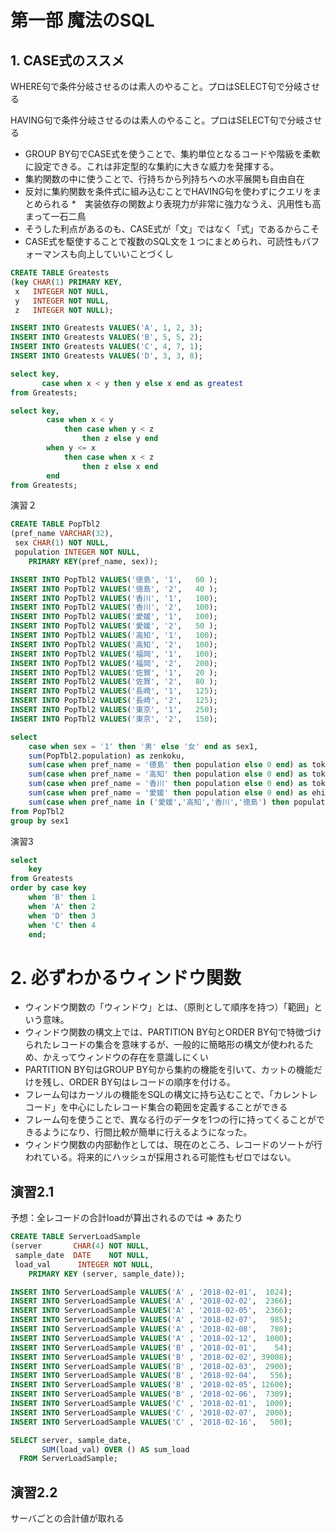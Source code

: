 # 第一部 魔法のSQL

## 1. CASE式のススメ

WHERE句で条件分岐させるのは素人のやること。プロはSELECT句で分岐させる

HAVING句で条件分岐させるのは素人のやること。プロはSELECT句で分岐させる

* GROUP BY句でCASE式を使うことで、集約単位となるコードや階級を柔軟に設定できる。これは非定型的な集約に大きな威力を発揮する。
* 集約関数の中に使うことで、行持ちから列持ちへの水平展開も自由自在
* 反対に集約関数を条件式に組み込むことでHAVING句を使わずにクエリをまとめられる
*　実装依存の関数より表現力が非常に強力なうえ、汎用性も高まって一石二鳥
* そうした利点があるのも、CASE式が「文」ではなく「式」であるからこそ
* CASE式を駆使することで複数のSQL文を１つにまとめられ、可読性もパフォーマンスも向上していいことづくし

```sql
CREATE TABLE Greatests
(key CHAR(1) PRIMARY KEY,
 x   INTEGER NOT NULL,
 y   INTEGER NOT NULL,
 z   INTEGER NOT NULL);

INSERT INTO Greatests VALUES('A', 1, 2, 3);
INSERT INTO Greatests VALUES('B', 5, 5, 2);
INSERT INTO Greatests VALUES('C', 4, 7, 1);
INSERT INTO Greatests VALUES('D', 3, 3, 8);
```

```sql
select key,
       case when x < y then y else x end as greatest
from Greatests;

select key,
        case when x < y
            then case when y < z
                then z else y end
        when y <= x
            then case when x < z
                then z else x end
        end
from Greatests;
```

演習２

```sql
CREATE TABLE PopTbl2
(pref_name VARCHAR(32),
 sex CHAR(1) NOT NULL,
 population INTEGER NOT NULL,
    PRIMARY KEY(pref_name, sex));

INSERT INTO PopTbl2 VALUES('徳島', '1',	60 );
INSERT INTO PopTbl2 VALUES('徳島', '2',	40 );
INSERT INTO PopTbl2 VALUES('香川', '1',	100);
INSERT INTO PopTbl2 VALUES('香川', '2',	100);
INSERT INTO PopTbl2 VALUES('愛媛', '1',	100);
INSERT INTO PopTbl2 VALUES('愛媛', '2',	50 );
INSERT INTO PopTbl2 VALUES('高知', '1',	100);
INSERT INTO PopTbl2 VALUES('高知', '2',	100);
INSERT INTO PopTbl2 VALUES('福岡', '1',	100);
INSERT INTO PopTbl2 VALUES('福岡', '2',	200);
INSERT INTO PopTbl2 VALUES('佐賀', '1',	20 );
INSERT INTO PopTbl2 VALUES('佐賀', '2',	80 );
INSERT INTO PopTbl2 VALUES('長崎', '1',	125);
INSERT INTO PopTbl2 VALUES('長崎', '2',	125);
INSERT INTO PopTbl2 VALUES('東京', '1',	250);
INSERT INTO PopTbl2 VALUES('東京', '2',	150);
```

```sql
select
    case when sex = '1' then '男' else '女' end as sex1,
    sum(PopTbl2.population) as zenkoku,
    sum(case when pref_name = '徳島' then population else 0 end) as tokushima,
    sum(case when pref_name = '高知' then population else 0 end) as tokushima,
    sum(case when pref_name = '香川' then population else 0 end) as tokushima,
    sum(case when pref_name = '愛媛' then population else 0 end) as ehime,
    sum(case when pref_name in ('愛媛','高知','香川','徳島') then population else 0 end) as shikoku
from PopTbl2
group by sex1
```

演習3

```sql
select
    key
from Greatests
order by case key
    when 'B' then 1
    when 'A' then 2
    when 'D' then 3
    when 'C' then 4
    end;
``` 



# 2. 必ずわかるウィンドウ関数

* ウィンドウ関数の「ウィンドウ」とは、（原則として順序を持つ）「範囲」という意味。
* ウィンドウ関数の構文上では、PARTITION BY句とORDER BY句で特徴づけられたレコードの集合を意味するが、一般的に簡略形の構文が使われるため、かえってウィンドウの存在を意識しにくい
* PARTITION BY句はGROUP BY句から集約の機能を引いて、カットの機能だけを残し、ORDER BY句はレコードの順序を付ける。
* フレーム句はカーソルの機能をSQLの構文に持ち込むことで、「カレントレコード」を中心にしたレコード集合の範囲を定義することができる
* フレーム句を使うことで、異なる行のデータを1つの行に持ってくることができるようになり、行間比較が簡単に行えるようになった。
* ウィンドウ関数の内部動作としては、現在のところ、レコードのソートが行われている。将来的にハッシュが採用される可能性もゼロではない。

## 演習2.1

予想：全レコードの合計loadが算出されるのでは ⇒ あたり

```sql
CREATE TABLE ServerLoadSample
(server       CHAR(4) NOT NULL,
 sample_date  DATE    NOT NULL,
 load_val      INTEGER NOT NULL,
    PRIMARY KEY (server, sample_date));

INSERT INTO ServerLoadSample VALUES('A' , '2018-02-01',  1024);
INSERT INTO ServerLoadSample VALUES('A' , '2018-02-02',  2366);
INSERT INTO ServerLoadSample VALUES('A' , '2018-02-05',  2366);
INSERT INTO ServerLoadSample VALUES('A' , '2018-02-07',   985);
INSERT INTO ServerLoadSample VALUES('A' , '2018-02-08',   780);
INSERT INTO ServerLoadSample VALUES('A' , '2018-02-12',  1000);
INSERT INTO ServerLoadSample VALUES('B' , '2018-02-01',    54);
INSERT INTO ServerLoadSample VALUES('B' , '2018-02-02', 39008);
INSERT INTO ServerLoadSample VALUES('B' , '2018-02-03',  2900);
INSERT INTO ServerLoadSample VALUES('B' , '2018-02-04',   556);
INSERT INTO ServerLoadSample VALUES('B' , '2018-02-05', 12600);
INSERT INTO ServerLoadSample VALUES('B' , '2018-02-06',  7309);
INSERT INTO ServerLoadSample VALUES('C' , '2018-02-01',  1000);
INSERT INTO ServerLoadSample VALUES('C' , '2018-02-07',  2000);
INSERT INTO ServerLoadSample VALUES('C' , '2018-02-16',   500);
```

```sql
SELECT server, sample_date,
       SUM(load_val) OVER () AS sum_load
  FROM ServerLoadSample;
```

## 演習2.2 

サーバごとの合計値が取れる

